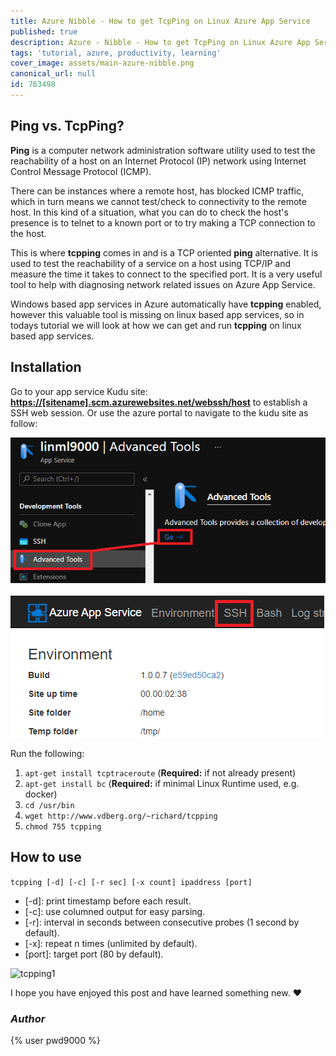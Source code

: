 ```yaml
---
title: Azure Nibble - How to get TcpPing on Linux Azure App Service
published: true
description: Azure - Nibble - How to get TcpPing on Linux Azure App Service
tags: 'tutorial, azure, productivity, learning'
cover_image: assets/main-azure-nibble.png
canonical_url: null
id: 763498
---
```


## Ping vs. TcpPing?

**Ping** is a computer network administration software utility used to test the reachability of a host on an Internet Protocol (IP) network using Internet Control Message Protocol (ICMP).  

There can be instances where a remote host, has blocked ICMP traffic, which in turn means we cannot test/check to connectivity to the remote host. In this kind of a situation, what you can do to check the host's presence is to telnet to a known port or to try making a TCP connection to the host.  

This is where **tcpping** comes in and is a TCP oriented **ping** alternative. It is used to test the reachability of a service on a host using TCP/IP and measure the time it takes to connect to the specified port. It is a very useful tool to help with diagnosing network related issues on Azure App Service.

Windows based app services in Azure automatically have **tcpping** enabled, however this valuable tool is missing on linux based app services, so in todays tutorial we will look at how we can get and run **tcpping** on linux based app services.

## Installation

Go to your app service Kudu site: **<https://[sitename].scm.azurewebsites.net/webssh/host>** to establish a SSH web session. Or use the azure portal to navigate to the kudu site as follow:

![aznav](./assets/aznav.png)

![kudu2](./assets/kudu2.png)

Run the following:

1. ```apt-get install tcptraceroute``` (**Required:** if not already present)
2. ```apt-get install bc``` (**Required:** if minimal Linux Runtime used, e.g. docker)
3. ```cd /usr/bin```
4. ```wget http://www.vdberg.org/~richard/tcpping```
5. ```chmod 755 tcpping```

## How to use

```tcpping [-d] [-c] [-r sec] [-x count] ipaddress [port]```

- [-d]: print timestamp before each result.
- [-c]: use columned output for easy parsing.
- [-r]: interval in seconds between consecutive probes (1 second by default).
- [-x]: repeat n times (unlimited by default).
- [port]: target port (80 by default).

![tcpping1](./assets/tcpping1.png)

I hope you have enjoyed this post and have learned something new. :heart:

### _Author_

{% user pwd9000 %}
